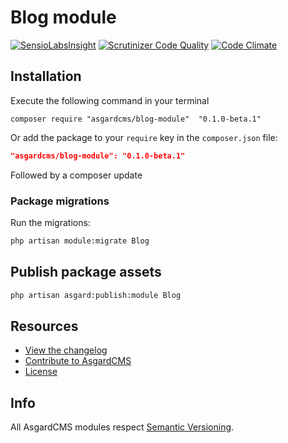 # Blog module

[![SensioLabsInsight](https://insight.sensiolabs.com/projects/c54f38d9-20fb-41e8-b2be-bdeb7144ad4b/mini.png)](https://insight.sensiolabs.com/projects/c54f38d9-20fb-41e8-b2be-bdeb7144ad4b)
[![Scrutinizer Code Quality](https://scrutinizer-ci.com/g/AsgardCms/Blog/badges/quality-score.png?b=master)](https://scrutinizer-ci.com/g/AsgardCms/Blog/?branch=master)
[![Code Climate](https://codeclimate.com/github/AsgardCms/Blog/badges/gpa.svg)](https://codeclimate.com/github/AsgardCms/Blog)

## Installation

Execute the following command in your terminal

    composer require "asgardcms/blog-module"  "0.1.0-beta.1"
    
Or add the package to your `require` key in the `composer.json` file:
 		 
 ```json
"asgardcms/blog-module": "0.1.0-beta.1"
```
 		 
Followed by a composer update

### Package migrations

Run the migrations:

``` bash
php artisan module:migrate Blog
```

## Publish package assets

``` bash
php artisan asgard:publish:module Blog
```

## Resources

- [View the changelog](CHANGELOG.md)
- [Contribute to AsgardCMS](CONTRIBUTING.md)
- [License](LICENSE.md)


## Info

All AsgardCMS modules respect [Semantic Versioning](http://semver.org/).
